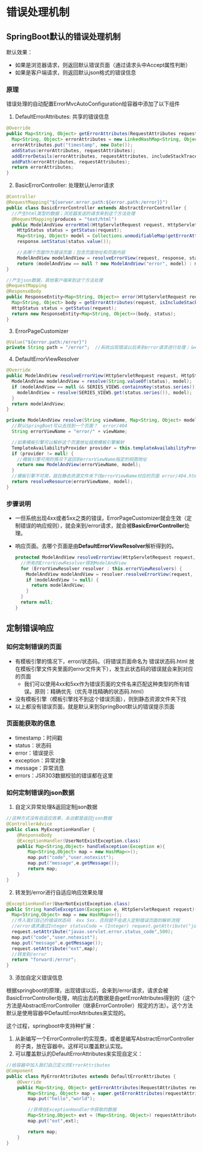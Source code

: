 # 错误处理机制

## SpringBoot默认的错误处理机制

默认效果：

- 如果是浏览器请求，则返回默认错误页面（通过请求头中Accept属性判断）
- 如果是客户端请求，则返回默认json格式的错误信息

### 原理

错误处理的自动配置ErrorMvcAutoConfiguration给容器中添加了以下组件

1. DefaultErrorAttributes: 共享的错误信息

  ```java
  @Override
  public Map<String, Object> getErrorAttributes(RequestAttributes requestAttributes, boolean includeStackTrace) {
    Map<String, Object> errorAttributes = new LinkedHashMap<String, Object>();
    errorAttributes.put("timestamp", new Date());
    addStatus(errorAttributes, requestAttributes);
    addErrorDetails(errorAttributes, requestAttributes, includeStackTrace);
    addPath(errorAttributes, requestAttributes);
    return errorAttributes;
  }
  ```

2. BasicErrorController: 处理默认/error请求

  ```java
  @Controller
  @RequestMapping("${server.error.path:${error.path:/error}}")
  public class BasicErrorController extends AbstractErrorController {
    //产生html类型的数据；浏览器发送的请求来到这个方法处理
    @RequestMapping(produces = "text/html")
    public ModelAndView errorHtml(HttpServletRequest request, HttpServletResponse response) {
      HttpStatus status = getStatus(request);
      Map<String, Object> model = Collections.unmodifiableMap(getErrorAttributes(request, isIncludeStackTrace(request, MediaType.TEXT_HTML)));
      response.setStatus(status.value());

      //去哪个页面作为错误页面；包含页面地址和页面内容
      ModelAndView modelAndView = resolveErrorView(request, response, status, model);
      return (modelAndView == null ? new ModelAndView("error", model) : modelAndView);
  }

  //产生json数据，其他客户端来到这个方法处理
  @RequestMapping
  @ResponseBody
  public ResponseEntity<Map<String, Object>> error(HttpServletRequest request) {
    Map<String, Object> body = getErrorAttributes(request, isIncludeStackTrace(request, MediaType.ALL));
    HttpStatus status = getStatus(request);
    return new ResponseEntity<Map<String, Object>>(body, status);
  }
  ```

3. ErrorPageCustomizer

  ```java
  @Value("${error.path:/error}")
  private String path = "/error";  //系统出现错误以后来到error请求进行处理；（web.xml注册的错误页面规则）
  ```

4. DefaultErrorViewResolver

  ```java
  @Override
  public ModelAndView resolveErrorView(HttpServletRequest request, HttpStatus status, Map<String, Object> model) {
    ModelAndView modelAndView = resolve(String.valueOf(status), model);
    if (modelAndView == null && SERIES_VIEWS.containsKey(status.series())) {
      modelAndView = resolve(SERIES_VIEWS.get(status.series()), model);
    }
    return modelAndView;
  }

  private ModelAndView resolve(String viewName, Map<String, Object> model) {
    //默认SpringBoot可以去找到一个页面？  error/404
    String errorViewName = "error/" + viewName;

    //如果模板引擎可以解析这个页面地址就用模板引擎解析
    TemplateAvailabilityProvider provider = this.templateAvailabilityProviders.getProvider(errorViewName, this.applicationContext);
    if (provider != null) {
      //模板引擎可用的情况下返回到errorViewName指定的视图地址
      return new ModelAndView(errorViewName, model);
    }
    //模板引擎不可用，就在静态资源文件夹下找errorViewName对应的页面 error/404.html
    return resolveResource(errorViewName, model);
  }
  ```

### 步骤说明

- 一但系统出现4xx或者5xx之类的错误，ErrorPageCustomizer就会生效（定制错误的响应规则），就会来到/error请求，就会被**BasicErrorController**处理。
- 响应页面。去哪个页面是由**DefaultErrorViewResolver**解析得到的。

  ```java
  protected ModelAndView resolveErrorView(HttpServletRequest request, HttpServletResponse response, HttpStatus status, Map<String, Object> model) {
    //所有的ErrorViewResolver得到ModelAndView
    for (ErrorViewResolver resolver : this.errorViewResolvers) {
      ModelAndView modelAndView = resolver.resolveErrorView(request, status, model);
      if (modelAndView != null) {
        return modelAndView;
      }
    }
    return null;
  }
  ```

## 定制错误响应

### 如何定制错误的页面

- 有模板引擎的情况下，error/状态码。（将错误页面命名为 错误状态码.html 放在模板引擎文件夹里面的error文件夹下），发生此状态码的错误就会来到对应的页面
  + 我们可以使用4xx和5xx作为错误页面的文件名来匹配这种类型的所有错误。原则：精确优先（优先寻找精确的状态码.html）
- 没有模板引擎（模板引擎找不到这个错误页面），则到静态资源文件夹下找
- 以上都没有错误页面，就是默认来到SpringBoot默认的错误提示页面

### 页面能获取的信息

- timestamp：时间戳
- status：状态码
- error：错误提示
- exception：异常对象
- message：异常消息
- errors：JSR303数据校验的错误都在这里

### 如何定制错误的json数据

1. 自定义异常处理&返回定制json数据

  ```java
  //这种方式没有自适应效果，永远都是返回json数据
  @ControllerAdvice
  public class MyExceptionHandler {
      @ResponseBody
      @ExceptionHandler(UserNotExistException.class)
      public Map<String,Object> handleException(Exception e){
          Map<String,Object> map = new HashMap<>();
          map.put("code","user.notexist");
          map.put("message",e.getMessage());
          return map;
      }
  }
  ```

2. 转发到/error进行自适应响应效果处理

  ```java
  @ExceptionHandler(UserNotExistException.class)
  public String handleException(Exception e, HttpServletRequest request){
    Map<String,Object> map = new HashMap<>();
    //传入我们自己的错误状态码  4xx 5xx，否则就不会进入定制错误页面的解析流程
    //error请求通过Integer statusCode = (Integer) request.getAttribute("javax.servlet.error.status_code");方式获取状态码，我们可以在这里设置相同的属性来定义状态码
    request.setAttribute("javax.servlet.error.status_code",500);
    map.put("code","user.notexist");
    map.put("message",e.getMessage());
    request.setAttribute("ext",map);
    //转发到/error
    return "forward:/error";
  }
  ```
3. 添加自定义错误信息

  根据springboot的原理，出现错误以后，会来到/error请求，请求会被BasicErrorController处理，响应出去的数据是由getErrorAttributes得到的（这个方法是AbstractErrorController（继承ErrorController）规定的方法）。这个方法默认是使用容器中DefaultErrorAttributes来实现的。

  这个过程，springboot中支持种扩展：

  1. 从新编写一个ErrorController的实现类，或者是编写AbstractErrorController的子类，放在容器中。这样可以覆盖默认实现。
  2. 可以覆盖默认的DefaultErrorAttributes来实现自定义：
  ```java
  //给容器中加入我们自己定义的ErrorAttributes
  @Component
  public class MyErrorAttributes extends DefaultErrorAttributes {
      @Override
      public Map<String, Object> getErrorAttributes(RequestAttributes requestAttributes, boolean includeStackTrace) {
          Map<String, Object> map = super.getErrorAttributes(requestAttributes, includeStackTrace);
          map.put("hello","world");

          //获得在ExceptionHandler中获取的数据
          Map<String,Object> ext = (Map<String, Object>) requestAttributes.getAttribute("ext", 0);
          map.put("ext",ext);

          return map;
      }
  }
  ```
